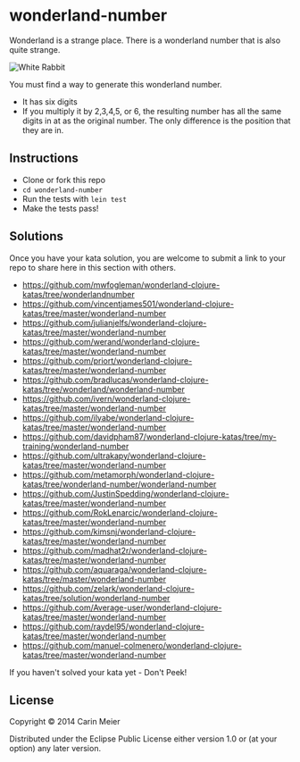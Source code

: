 # wonderland-number

Wonderland is a strange place.  There is a wonderland number that is
also quite strange.

![White Rabbit](/images/whiterabbit.gif)


You must find a way to generate this wonderland number.

- It has six digits
- If you multiply it by 2,3,4,5, or 6, the resulting number has all
  the same digits in at as the original number.  The only difference
  is the position that they are in.



## Instructions

- Clone or fork this repo
- `cd wonderland-number`
- Run the tests with `lein test`
- Make the tests pass!

## Solutions

Once you have your kata solution, you are welcome to submit a link to your repo to share here in this section with others.

* https://github.com/mwfogleman/wonderland-clojure-katas/tree/wonderlandnumber
* https://github.com/vincentjames501/wonderland-clojure-katas/tree/master/wonderland-number
* https://github.com/julianjelfs/wonderland-clojure-katas/tree/master/wonderland-number
* https://github.com/werand/wonderland-clojure-katas/tree/master/wonderland-number
* https://github.com/priort/wonderland-clojure-katas/tree/master/wonderland-number
* https://github.com/bradlucas/wonderland-clojure-katas/tree/wonderland/wonderland-number
* https://github.com/ivern/wonderland-clojure-katas/tree/master/wonderland-number
* https://github.com/ilyabe/wonderland-clojure-katas/tree/master/wonderland-number
* https://github.com/davidpham87/wonderland-clojure-katas/tree/my-training/wonderland-number
* https://github.com/ultrakapy/wonderland-clojure-katas/tree/master/wonderland-number
* https://github.com/metamorph/wonderland-clojure-katas/tree/wonderland-number/wonderland-number
* https://github.com/JustinSpedding/wonderland-clojure-katas/tree/master/wonderland-number
* https://github.com/RokLenarcic/wonderland-clojure-katas/tree/master/wonderland-number
* https://github.com/kimsnj/wonderland-clojure-katas/tree/master/wonderland-number
* https://github.com/madhat2r/wonderland-clojure-katas/tree/master/wonderland-number
* https://github.com/aquaraga/wonderland-clojure-katas/tree/master/wonderland-number
* https://github.com/zelark/wonderland-clojure-katas/tree/solution/wonderland-number
* https://github.com/Average-user/wonderland-clojure-katas/tree/master/wonderland-number
* https://github.com/raydel95/wonderland-clojure-katas/tree/master/wonderland-number
* https://github.com/manuel-colmenero/wonderland-clojure-katas/tree/master/wonderland-number

If you haven't solved your kata yet - Don't Peek!

## License

Copyright © 2014 Carin Meier

Distributed under the Eclipse Public License either version 1.0 or (at
your option) any later version.
